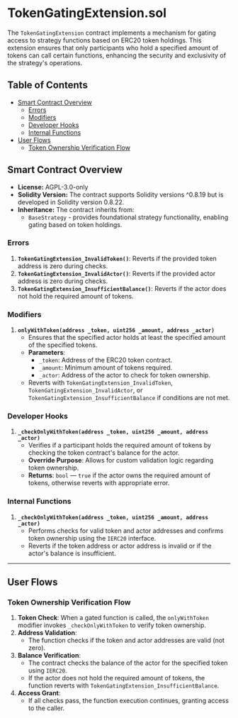 # TokenGatingExtension.sol

The `TokenGatingExtension` contract implements a mechanism for gating access to strategy functions based on ERC20 token holdings. This extension ensures that only participants who hold a specified amount of tokens can call certain functions, enhancing the security and exclusivity of the strategy's operations.

## Table of Contents
- [Smart Contract Overview](#smart-contract-overview)
  - [Errors](#errors)
  - [Modifiers](#modifiers)
  - [Developer Hooks](#developer-hooks)
  - [Internal Functions](#internal-functions)
- [User Flows](#user-flows)
  - [Token Ownership Verification Flow](#token-ownership-verification-flow)

## Smart Contract Overview

- **License:** AGPL-3.0-only
- **Solidity Version:** The contract supports Solidity versions ^0.8.19 but is developed in Solidity version 0.8.22.
- **Inheritance:** The contract inherits from:
  - `BaseStrategy` - provides foundational strategy functionality, enabling gating based on token holdings.

### Errors

1. **`TokenGatingExtension_InvalidToken()`**: Reverts if the provided token address is zero during checks.
2. **`TokenGatingExtension_InvalidActor()`**: Reverts if the provided actor address is zero during checks.
3. **`TokenGatingExtension_InsufficientBalance()`**: Reverts if the actor does not hold the required amount of tokens.

### Modifiers

1. **`onlyWithToken(address _token, uint256 _amount, address _actor)`**
   - Ensures that the specified actor holds at least the specified amount of the specified tokens.
   - **Parameters**:
     - `_token`: Address of the ERC20 token contract.
     - `_amount`: Minimum amount of tokens required.
     - `_actor`: Address of the actor to check for token ownership.
   - Reverts with `TokenGatingExtension_InvalidToken`, `TokenGatingExtension_InvalidActor`, or `TokenGatingExtension_InsufficientBalance` if conditions are not met.

### Developer Hooks

1. **`_checkOnlyWithToken(address _token, uint256 _amount, address _actor)`**
   - Verifies if a participant holds the required amount of tokens by checking the token contract's balance for the actor.
   - **Override Purpose**: Allows for custom validation logic regarding token ownership.
   - **Returns**: `bool` — `true` if the actor owns the required amount of tokens, otherwise reverts with appropriate error.

### Internal Functions

1. **`_checkOnlyWithToken(address _token, uint256 _amount, address _actor)`**
   - Performs checks for valid token and actor addresses and confirms token ownership using the `IERC20` interface.
   - Reverts if the token address or actor address is invalid or if the actor's balance is insufficient.

---

## User Flows

### Token Ownership Verification Flow

1. **Token Check**: When a gated function is called, the `onlyWithToken` modifier invokes `_checkOnlyWithToken` to verify token ownership.
2. **Address Validation**:
   - The function checks if the token and actor addresses are valid (not zero).
3. **Balance Verification**:
   - The contract checks the balance of the actor for the specified token using `IERC20`.
   - If the actor does not hold the required amount of tokens, the function reverts with `TokenGatingExtension_InsufficientBalance`.
4. **Access Grant**:
   - If all checks pass, the function execution continues, granting access to the caller.

